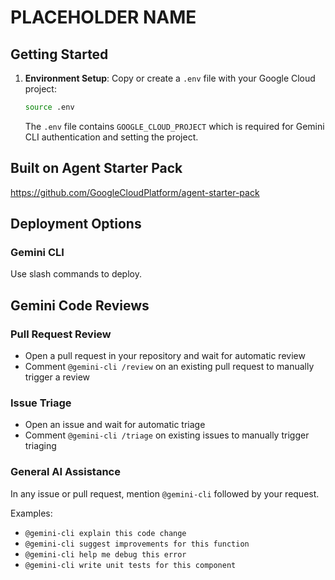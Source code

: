 # PLACEHOLDER NAME

## Getting Started

1. **Environment Setup**: Copy or create a `.env` file with your Google Cloud project:
   ```bash
   source .env
   ```
   The `.env` file contains `GOOGLE_CLOUD_PROJECT` which is required for Gemini CLI authentication and setting the project.

   

## Built on Agent Starter Pack
https://github.com/GoogleCloudPlatform/agent-starter-pack


## Deployment Options

### Gemini CLI
Use slash commands to deploy.

## Gemini Code Reviews

### Pull Request Review
- Open a pull request in your repository and wait for automatic review
- Comment `@gemini-cli /review` on an existing pull request to manually trigger a review

### Issue Triage
- Open an issue and wait for automatic triage
- Comment `@gemini-cli /triage` on existing issues to manually trigger triaging

### General AI Assistance
In any issue or pull request, mention `@gemini-cli` followed by your request.

Examples:
- `@gemini-cli explain this code change`
- `@gemini-cli suggest improvements for this function`
- `@gemini-cli help me debug this error`
- `@gemini-cli write unit tests for this component`